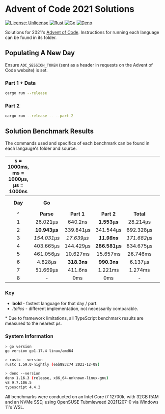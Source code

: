 # Advent of Code 2021 Solutions

[![License: Unlicense](https://img.shields.io/badge/license-Unlicense-blue.svg)](http://unlicense.org/)
[![Rust](https://github.com/maneac/aoc2021/actions/workflows/rust.yml/badge.svg)](https://github.com/maneac/aoc2021/actions/workflows/rust.yml)
[![Go](https://github.com/maneac/aoc2021/actions/workflows/golang.yml/badge.svg)](https://github.com/maneac/aoc2021/actions/workflows/golang.yml)
[![Deno](https://github.com/maneac/aoc2021/actions/workflows/deno.yml/badge.svg)](https://github.com/maneac/aoc2021/actions/workflows/deno.yml)

Solutions for 2021's [Advent of Code](https://adventofcode.com/2021). Instructions for running each language can be found in its folder.

## Populating A New Day

Ensure `AOC_SESSION_TOKEN` (sent as a header in requests on the Advent of Code website) is set.

### Part 1 + Data

```bash
cargo run --release
```

### Part 2

```bash
cargo run --release -- --part-2
```

## Solution Benchmark Results

The commands used and specifics of each benchmark can be found in each langauge's folder and source.

<centre>

| s = 1000ms, ms = 1000&mu;s, &mu;s = 1000ns                                                                                                                                                                                          |||||||||||||||
|:---------:|:-----------------:|:-----------------:|:-----------------:|:-----------------:|:-----:|:-----------------:|:-----------------:|:-----------------:|:-----------------:|:-----:|:---------:|:-------------:|:-------------:|:---------:|
| **Day**   |                               **Go**                                       ||||&nbsp; |                            **Rust**                                        ||||&nbsp; |            **TypeScript (Deno)\***                    |
| ^         | **Parse**         | **Part 1**        | **Part 2**        | **Total**         |&nbsp; | **Parse**         | **Part 1**        | **Part 2**        | **Total**         |&nbsp; | **Parse** | **Part 1**    | **Part 2**    | **Total** |
| 1         | 26.021&mu;s       | 640.2ns           | **1.553&mu;s**    | 28.214&mu;s       |&nbsp; | **22.965&mu;s**   | **411ns**         | 3.833&mu;s        | **27.209&mu;s**   |&nbsp; | 116&mu;s  | 36&mu;s       | 88&mu;s       | 240&mu;s  |
| 2         | **10.943&mu;s**   | 339.841&mu;s      | 341.544&mu;s      | 692.328&mu;s      |&nbsp; | 17.61&mu;s        | **734ns**         | **589ns**         | **18.933&mu;s**   |&nbsp; | 180&mu;s  | 32&mu;s       | 16&mu;s       | 228&mu;s  |
| 3         | *154.031&mu;s*    | *17.639&mu;s*     | ***11.98ns***     | *171.682&mu;s*    |&nbsp; | **55.775&mu;s**   | **6.083&mu;s**    | 80.437&mu;s       | **142.295&mu;s**  |&nbsp; | 224&mu;s  | 216&mu;s      | 52&mu;s       | 492&mu;s  |
| 4         | 403.665&mu;s      | 144.429&mu;s      | **286.581&mu;s**  | 834.675&mu;s      |&nbsp; | **20.331&mu;s**   | **104.342&mu;s**  | 428.096&mu;s      | **552.769&mu;s**  |&nbsp; | 320&mu;s  | 3.132ms       | 2.936ms       | 6.388ms   |
| 5         | 461.056&mu;s      | 10.627ms          | 15.657ms          | 26.746ms          |&nbsp; | **25.155&mu;s**   | **1.275ms**       | **1.548ms**       | **2.848ms**       |&nbsp; | 348&mu;s  | 72.576ms      | 54.76ms       | 127.684ms |
| 6         | 4.828&mu;s        | **318.3ns**       | **990.3ns**       | 6.137&mu;s        |&nbsp; | **3.128&mu;s**    | 364ns             | 1.123&mu;s        | **4.615&mu;s**    |&nbsp; | 16&mu;s   | 1.2&mu;s      | 4.8&mu;s      | 22&mu;s   |
| 7         | 51.669&mu;s       | 411.6ns           | 1.221ms           | 1.274ms           |&nbsp; | **18.305&mu;s**   | **213ns**         | **700.813&mu;s**  | **719.331&mu;s**  |&nbsp; | 172&mu;s  | 4&mu;s        | 2.524ms       | 2.7ms     |
| 8         | -                 | 0ms               | 0ms               | -                 |&nbsp; | -                 | 0ms               | 0ms               | -                 |&nbsp; | -         | 0ms           | 0ms           | -         |

</centre>

### Key

- **bold** - fastest language for that day / part.
- *italics* - different implementation, not necessarily comparable.

\* Due to framework limitations, all TypeScript benchmark results are measured to the nearest &mu;s.

### System Information

```sh
> go version
go version go1.17.4 linux/amd64

> rustc --version
rustc 1.59.0-nightly (e6b883c74 2021-12-08)

> deno --version
deno 1.16.3 (release, x86_64-unknown-linux-gnu)
v8 9.7.106.5
typescript 4.4.2
```

All benchmarks were conducted on an Intel Core i7 12700k, with 32GB RAM and an NVMe SSD, using OpenSUSE Tubmleweed 20211207-0 via Windows 11's WSL.
